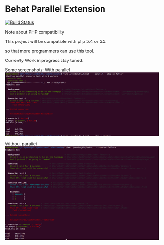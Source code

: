 # Behat Parallel Extension

[![Build Status](https://travis-ci.com/Daniel-Marynicz/BehatParallelExtension.svg?branch=master)](https://travis-ci.com/Daniel-Marynicz/BehatParallelExtension)

Note about PHP compatibility

This project will be compatible with php 5.4 or 5.5.

so that more programmers can use this tool.


Currently Work in progress stay tuned.


Some screenshots:
With parallel
![Alt text](with-parallel.png?raw=true "with parallel")


Without parallel
![Alt text](without-parallel.png?raw=true "without parallel")